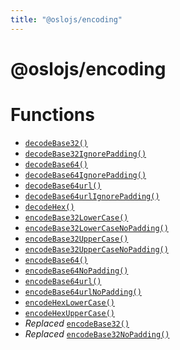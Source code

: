 ```yaml
---
title: "@oslojs/encoding"
---
```


# @oslojs/encoding

# Functions

- [`decodeBase32()`](/reference/main/decodeBase32)
- [`decodeBase32IgnorePadding()`](/reference/main/decodeBase32IgnorePadding)
- [`decodeBase64()`](/reference/main/decodeBase64)
- [`decodeBase64IgnorePadding()`](/reference/main/decodeBase64IgnorePadding)
- [`decodeBase64url()`](/reference/main/decodeBase64url)
- [`decodeBase64urlIgnorePadding()`](/reference/main/decodeBase64urlIgnorePadding)
- [`decodeHex()`](/reference/main/decodeHex)
- [`encodeBase32LowerCase()`](/reference/main/encodeBase32LowerCase)
- [`encodeBase32LowerCaseNoPadding()`](/reference/main/encodeBase32LowerCaseNoPadding)
- [`encodeBase32UpperCase()`](/reference/main/encodeBase32UpperCase)
- [`encodeBase32UpperCaseNoPadding()`](/reference/main/encodeBase32UpperCaseNoPadding)
- [`encodeBase64()`](/reference/main/encodeBase64)
- [`encodeBase64NoPadding()`](/reference/main/encodeBase64NoPadding)
- [`encodeBase64url()`](/reference/main/encodeBase64url)
- [`encodeBase64urlNoPadding()`](/reference/main/encodeBase64urlNoPadding)
- [`encodeHexLowerCase()`](/reference/main/encodeHexLowerCase)
- [`encodeHexUpperCase()`](/reference/main/encodeHexUpperCase)
- _Replaced_ [`encodeBase32()`](/reference/main/encodeBase32)
- _Replaced_ [`encodeBase32NoPadding()`](/reference/main/encodeBase32NoPadding)
